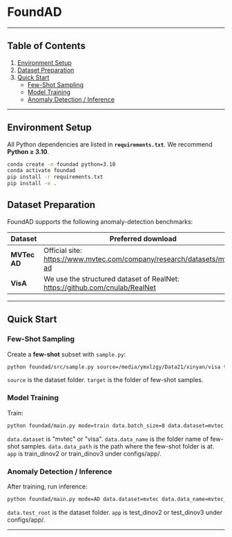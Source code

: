 
# FoundAD
---

## Table of Contents
1. [Environment Setup](#environment-setup)
2. [Dataset Preparation](#dataset-preparation)
3. [Quick Start](#quick-start)
   - [Few-Shot Sampling](#few-shot-sampling)
   - [Model Training](#model-training)
   - [Anomaly Detection / Inference](#anomaly-detection--inference)
   
---

## Environment Setup

All Python dependencies are listed in **`requirements.txt`**. We recommend **Python ≥ 3.10**.

```bash
conda create -n foundad python=3.10
conda activate foundad
pip install -r requirements.txt
pip install -e .
```


## Dataset Preparation

FoundAD supports the following anomaly-detection benchmarks:

| Dataset | Preferred download |
|---------|--------------------|
| **MVTec AD** | Official site: <https://www.mvtec.com/company/research/datasets/mvtec-ad> |
| **VisA** | We use the structured dataset of RealNet: <https://github.com/cnulab/RealNet> |

---

## Quick Start

### Few-Shot Sampling

Create a **few-shot** subset with `sample.py`:

```bash
python foundad/src/sample.py source=/media/ymxlzgy/Data21/xinyan/visa target=/media/ymxlzgy/Data21/xinyan/visa_tmp num_samples=2
```
`source` is the dataset folder. `target` is the folder of few-shot samples.

### Model Training

Train:

```bash
python foundad/main.py mode=train data.batch_size=8 data.dataset=mvtec data.data_name=mvtec_1shot data.data_path=/media/ymxlzgy/Data21/xinyan app=train_dinov2
```
`data.dataset` is "mvtec" or "visa". `data.data_name` is the folder name of few-shot samples. `data.data_path` is the path where the few-shot folder is at. `app` is train_dinov2 or train_dinov3 under configs/app/.
### Anomaly Detection / Inference

After training, run inference:

```bash
python foundad/main.py mode=AD data.dataset=mvtec data.data_name=mvtec_1shot data.test_root=/media/ymxlzgy/Data21/xinyan/mvtec app=test_dinov3 app.ckpt_step=1950
```
 `data.test_root` is the dataset folder. `app` is test_dinov2 or test_dinov3 under configs/app/.


---


